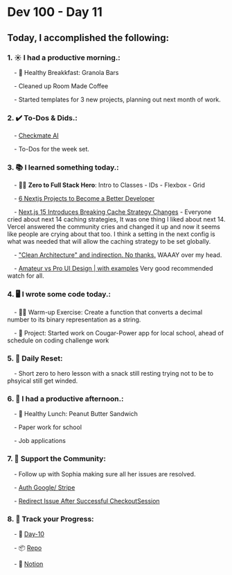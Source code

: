 # Dev 100 - Day 11

## Today, I accomplished the following:

### 1. ☀️ **I had a productive morning.**:

    - 🍳 Healthy Breakkfast: Granola Bars

    - Cleaned up Room Made Coffee

    - Started templates for 3 new projects, planning out next month of work.


### 2. ✔️ **To-Dos & Dids.**:

    - [Checkmate AI](https://checkmate-ai.vercel.app/)

    - To-Dos for the week set.

### 3. 📚 **I learned something today.**:

    - 🦸‍♂️ **Zero to Full Stack Hero**: Intro to Classes - IDs - Flexbox - Grid

    - [6 Nextjs Projects to Become a Better Developer](https://javascript.plainenglish.io/6-nextjs-projects-to-become-a-better-developer-61177e6d3741)

    - [Next.js 15 Introduces Breaking Cache Strategy Changes](https://weijunext.medium.com/next-js-15-introduces-breaking-cache-strategy-changes-a594e3b504df) - Everyone cried about next 14 caching strategies, It was one thing I liked about next 14. Vercel answered the community cries and changed it up and now it seems like people are crying about that too. I think a setting in the next config is what was needed that will allow the caching strategy to be set globally.

    - ["Clean Architecture" and indirection. No thanks.](https://www.youtube.com/watch?v=_rgH0Kb9Bis) WAAAY over my head.

    - [Amateur vs Pro UI Design | with examples](https://www.youtube.com/watch?v=XZf5A0wcruE)  Very good recommended watch for all.

### 4. 🖥️ **I wrote some code today.**:

    - 🏋️‍♂️ Warm-up Exercise: Create a function that converts a decimal number to its binary representation as a string.

    - 🦺 Project: Started work on Cougar-Power app for local school, ahead of schedule on coding challenge work

### 5. 🏃 **Daily Reset**:

    - Short zero to hero lesson with a snack still resting trying not to be to phsyical still get winded.

### 6. 🌈 **I had a productive afternoon.**:

    - 🍱 Healthy Lunch: Peanut Butter Sandwich

    - Paper work for school 

    - Job applications


### 7. 💪 **Support the Community**:

    - Follow up with Sophia making sure all her issues are resolved.

    - [Auth Google/ Stripe](https://www.skool.com/universityofcode/auth-google-stripe)

    - [Redirect Issue After Successful CheckoutSession](https://www.skool.com/universityofcode/redirect-issue-after-successful-checkoutsession)
    

### 8. 🔗 **Track your Progress**:

    - 🏫 [Day-10](https://www.skool.com/universityofcode/dev-100-day-10)

    - 📦️ [Repo](https://github.com/Digitl-Alchemyst/dev100/blob/main/Day-10/day10.md)

    - 📄 [Notion](https://liberating-galley-48d.notion.site/Dev100-Coding-Lifestyle-Challenge-a85ec9fba3ce41f3b29d581a1a85d92b?pvs=4)
